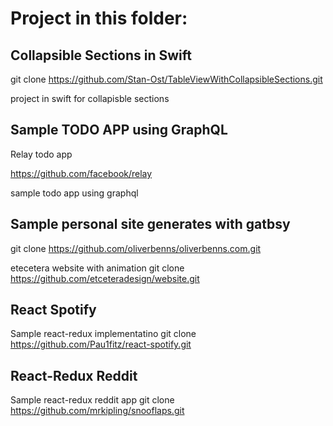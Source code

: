 # Project in this folder:

## Collapsible Sections in Swift
git clone https://github.com/Stan-Ost/TableViewWithCollapsibleSections.git

project in swift for collapisble sections


## Sample TODO APP using GraphQL
Relay todo app

https://github.com/facebook/relay

sample todo app using graphql

## Sample personal site generates with gatbsy
git clone https://github.com/oliverbenns/oliverbenns.com.git


etecetera website with animation
git clone https://github.com/etceteradesign/website.git


## React Spotify
Sample react-redux implementatino
git clone https://github.com/Pau1fitz/react-spotify.git


## React-Redux Reddit
Sample react-redux reddit app
git clone https://github.com/mrkipling/snooflaps.git